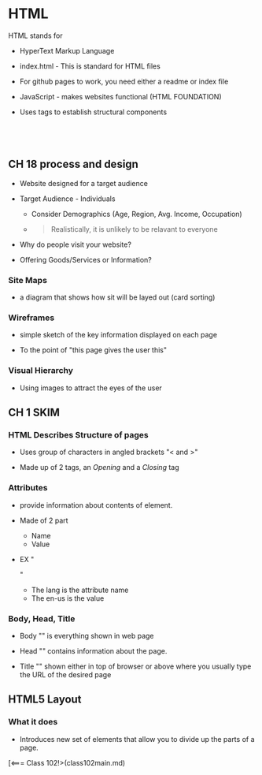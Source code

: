 # HTML

HTML stands for

- HyperText Markup Language 

- index.html - This is standard for HTML files 

- For github pages to work, you need either a readme or index file

- JavaScript - makes websites functional (HTML FOUNDATION)

- Uses tags to establish structural components

    <p></p>
    <body></body>
    <header></header>
    <img>
    

## CH 18 process and design

- Website designed for a target audience

- Target Audience - Individuals

    - Consider Demographics (Age, Region, Avg. Income, Occupation)

    - > Realistically, it is unlikely to be relavant to everyone

- Why do people visit your website?

- Offering Goods/Services or Information?

### Site Maps

- a diagram that shows how sit will be layed out (card sorting)

### Wireframes

- simple sketch of the key information displayed on each page

- To the point of "this page gives the user this"

### Visual Hierarchy

- Using images to attract the eyes of the user

## CH 1 SKIM

### HTML Describes Structure of pages

- Uses group of characters in angled brackets "< and >" 

- Made up of 2 tags, an *Opening* and a *Closing* tag 

### Attributes

- provide information about contents of element. 

- Made of 2 part

    - Name
    - Value

- EX "<p lang="en-us">"

    - The lang is the attribute name
    - The en-us is the value

### Body, Head, Title

- Body "<body></body>" is everything shown in web page

- Head "<head></head>" contains information about the page. 

- Title "<title></title>" shown either in top of browser or above where you usually type the URL of the desired page

## HTML5 Layout

### What it does

- Introduces new set of elements that allow you to divide up the parts of a page. 


[<=== Class 102!>(class102main.md)

